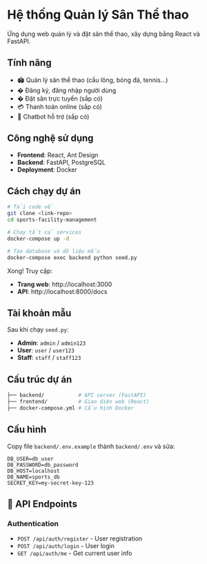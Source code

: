 # Hệ thống Quản lý Sân Thể thao

Ứng dụng web quản lý và đặt sân thể thao, xây dựng bằng React và FastAPI.

## Tính năng

- 🏟️ Quản lý sân thể thao (cầu lông, bóng đá, tennis...)
- �  Đăng ký, đăng nhập người dùng
- � Đặt sân trực tuyến (sắp có)
- 💳 Thanh toán online (sắp có)
- 🤖 Chatbot hỗ trợ (sắp có)

## Công nghệ sử dụng

- **Frontend**: React, Ant Design
- **Backend**: FastAPI, PostgreSQL
- **Deployment**: Docker

## Cách chạy dự án

```bash
# Tải code về
git clone <link-repo>
cd sports-facility-management

# Chạy tất cả services
docker-compose up -d

# Tạo database và dữ liệu mẫu
docker-compose exec backend python seed.py
```

Xong! Truy cập:

- **Trang web**: http://localhost:3000
- **API**: http://localhost:8000/docs

## Tài khoản mẫu

Sau khi chạy `seed.py`:

- **Admin**: `admin` / `admin123`
- **User**: `user` / `user123`
- **Staff**: `staff` / `staff123`

## Cấu trúc dự án

``` bash
├── backend/           # API server (FastAPI)
├── frontend/          # Giao diện web (React)
├── docker-compose.yml # Cấu hình Docker

```

## Cấu hình

Copy file `backend/.env.example` thành `backend/.env` và sửa:

```env
DB_USER=db_user
DB_PASSWORD=db_password
DB_HOST=localhost
DB_NAME=sports_db
SECRET_KEY=my-secret-key-123
```

## 🔌 API Endpoints

### Authentication

- `POST /api/auth/register` - User registration
- `POST /api/auth/login` - User login
- `GET /api/auth/me` - Get current user info
